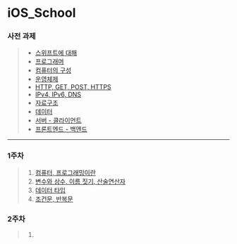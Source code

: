 # iOS_School



### 사전 과제

> - [스위프트에 대해](https://github.com/simajune/iOS_School/tree/master/Class/PreStudy1)
> - [프로그래머]()
> - [컴퓨터의 구성]()
> - [운영체제]()
> - [HTTP, GET, POST, HTTPS]()
> - [IPv4, IPv6, DNS]()
> - [자료구조]()
> - [데이터]()
> - [서버 - 클라이언트]()
> - [프론트엔드 - 백엔드]()

** **



### 1주차

> 1. [컴퓨터, 프로그래밍이란]()
> 2. [변수와 상수, 이름 짓기, 산술연산자](https://github.com/simajune/iOS_School/tree/master/Class/170906)
> 3. [데이터 타입](https://github.com/simajune/iOS_School/tree/master/Class/170907)
> 4. [조건문, 반복문](https://github.com/simajune/iOS_School/tree/master/Class/170908)



### 2주차

> 1. ​













